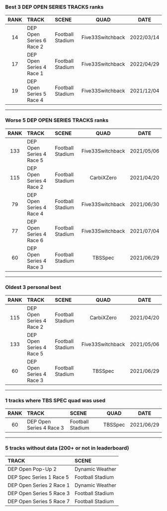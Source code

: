 ### Best 3 DEP OPEN SERIES TRACKS ranks
|RANK|TRACK|SCENE|QUAD|DATE|
|:---:|:---|:---|:---:|:---:|
|14|DEP Open Series 6 Race 2|Football Stadium|Five33Switchback|2022/03/14|
|17|DEP Open Series 4 Race 1|Football Stadium|Five33Switchback|2022/04/29|
|19|DEP Open Series 5 Race 4|Football Stadium|Five33Switchback|2021/12/04|
---
### Worse 5 DEP OPEN SERIES TRACKS ranks
|RANK|TRACK|SCENE|QUAD|DATE|
|:---:|:---|:---|:---:|:---:|
|133|DEP Open Series 4 Race 5|Football Stadium|Five33Switchback|2021/05/06|
|115|DEP Open Series 4 Race 2|Football Stadium|CarbiXZero|2021/04/20|
|79|DEP Open Series 4 Race 4|Football Stadium|Five33Switchback|2021/06/30|
|77|DEP Open Series 4 Race 6|Football Stadium|Five33Switchback|2021/07/04|
|60|DEP Open Series 4 Race 3|Football Stadium|TBSSpec|2021/06/29|
---
### Oldest 3 personal best
|RANK|TRACK|SCENE|QUAD|DATE|
|:---:|:---|:---|:---:|:---:|
|115|DEP Open Series 4 Race 2|Football Stadium|CarbiXZero|2021/04/20|
|133|DEP Open Series 4 Race 5|Football Stadium|Five33Switchback|2021/05/06|
|60|DEP Open Series 4 Race 3|Football Stadium|TBSSpec|2021/06/29|
---
### 1 tracks where TBS SPEC quad was used
|RANK|TRACK|SCENE|QUAD|DATE|
|:---:|:---|:---|:---:|:---:|
|60|DEP Open Series 4 Race 3|Football Stadium|TBSSpec|2021/06/29|
---
### 5 tracks without data (200+ or not in leaderboard)
|TRACK|SCENE|
|:---|:---|
|DEP Open Pop-Up 2|Dynamic Weather|
|DEP Spec Series 1 Race 5|Football Stadium|
|DEP Open Series 2 Race 1|Dynamic Weather|
|DEP Open Series 5 Race 3|Football Stadium|
|DEP Open Series 5 Race 7|Football Stadium|
